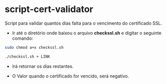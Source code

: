 # script-cert-validator

Script para validar quantos dias falta para o vencimento do certificado SSL.

* Ir até o diretório onde baixou o arquivo **checkssl.sh** e digitar o seguinte comando:

```bash
sudo chmod a+x checkssl.sh
```

```bash
./checkssl.sh + LINK
```

* Irá retornar os dias restantes.

* O Valor quando o certificado for vencido, será negativo.
